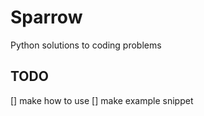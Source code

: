 # Sparrow

Python solutions to coding problems

## TODO

[] make how to use
[] make example snippet
